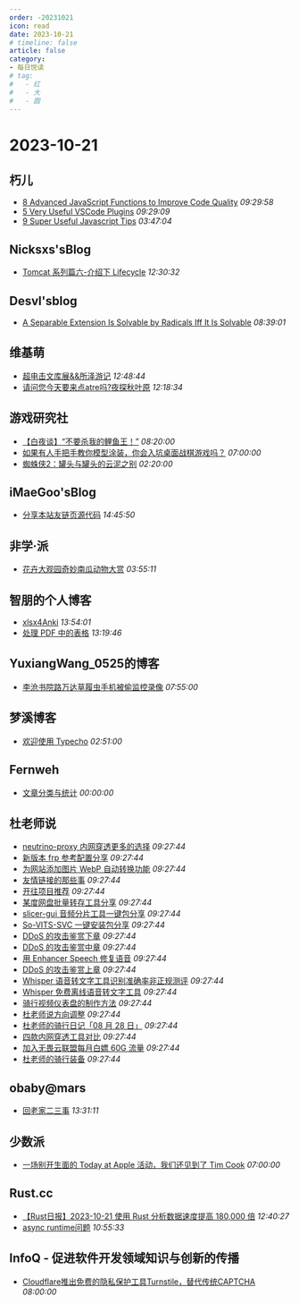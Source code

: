 ```yaml
---
order: -20231021
icon: read
date: 2023-10-21
# timeline: false
article: false
category:
- 每日悦读
# tag:
#   - 红
#   - 大
#   - 圆
---
```


# 2023-10-21 
## 朽儿<span></span>
* [8 Advanced JavaScript Functions to Improve Code Quality](https://javascript.plainenglish.io/8-advanced-javascript-functions-to-improve-code-quality-caa08cf07043?source=rss-c3917681a8f5------2) *09:29:58* 
* [5 Very Useful VSCode Plugins](https://javascript.plainenglish.io/5-very-useful-vscode-plugins-d1b9d5cd0e56?source=rss-c3917681a8f5------2) *09:29:09* 
* [9 Super Useful Javascript Tips](https://javascript.plainenglish.io/9-super-useful-javascript-tips-ca05110b757a?source=rss-c3917681a8f5------2) *03:47:04* 
## Nicksxs'sBlog<span></span>
* [Tomcat 系列篇六-介绍下 Lifecycle](https://nicksxs.me/2023/10/21/Tomcat-%E7%B3%BB%E5%88%97%E7%AF%87%E5%85%AD-%E4%BB%8B%E7%BB%8D%E4%B8%8B-Lifecycle/) *12:30:32* 
## Desvl'sblog<span></span>
* [A Separable Extension Is Solvable by Radicals Iff It Is Solvable](https://desvl.xyz/2023/10/21/solvable-by-radical/) *08:39:01* 
## 维基萌<span></span>
* [超电击文库展&&所泽游记](https://www.wikimoe.com/?post=320) *12:48:44* 
* [请问您今天要来点atre吗?夜探秋叶原](https://www.wikimoe.com/?post=319) *12:18:34* 
## 游戏研究社<span></span>
* [【白夜谈】“不要杀我的鲤鱼王！”](https://www.yystv.cn/p/11270) *08:20:00* 
* [如果有人手把手教你模型涂装，你会入坑桌面战棋游戏吗？](https://www.yystv.cn/p/11269) *07:00:00* 
* [蜘蛛侠2：罐头与罐头的云泥之别](https://www.yystv.cn/p/11268) *02:20:00* 
## iMaeGoo'sBlog<span></span>
* [分享本站友链页源代码](https://www.imaegoo.com/2023/my-friend-page-src/) *14:45:50* 
## 非学·派<span></span>
* [花卉大观园奇妙南瓜动物大赏](https://fxpai.com/huahuidaguanyuanqimiaonanguadongwudashang/) *03:55:11* 
## 智朋的个人博客<span></span>
* [xlsx4Anki](https://coffeelize.top/posts/20231020231150.html) *13:54:01* 
* [处理 PDF 中的表格](https://coffeelize.top/posts/20231020230315.html) *13:19:46* 
## YuxiangWang_0525的博客<span></span>
* [李沧书院路万达草履虫手机被偷监控录像](https://blog.yuxiangwang0525.com/index.php/archives/92/) *07:55:00* 
## 梦溪博客<span></span>
* [欢迎使用 Typecho](https://www.cyrilstudio.top/archives/1/) *02:51:00* 
## Fernweh<span></span>
* [文章分类与统计](https://blog.wohin.me/post-categories/) *00:00:00* 
## 杜老师说<span></span>
* [neutrino-proxy 内网穿透更多的选择](https://dusays.com/637/) *09:27:44* 
* [新版本 frp 参考配置分享](https://dusays.com/636/) *09:27:44* 
* [为网站添加图片 WebP 自动转换功能](https://dusays.com/635/) *09:27:44* 
* [友情链接的那些事](https://dusays.com/634/) *09:27:44* 
* [开往项目推荐](https://dusays.com/633/) *09:27:44* 
* [某度网盘批量转存工具分享](https://dusays.com/632/) *09:27:44* 
* [slicer-gui 音频分片工具一键包分享](https://dusays.com/631/) *09:27:44* 
* [So-VITS-SVC 一键安装包分享](https://dusays.com/630/) *09:27:44* 
* [DDoS 的攻击鉴赏下章](https://dusays.com/629/) *09:27:44* 
* [DDoS 的攻击鉴赏中章](https://dusays.com/628/) *09:27:44* 
* [用 Enhancer Speech 修复语音](https://dusays.com/627/) *09:27:44* 
* [DDoS 的攻击鉴赏上章](https://dusays.com/626/) *09:27:44* 
* [Whisper 语音转文字工具识别准确率非正规测评](https://dusays.com/625/) *09:27:44* 
* [Whisper 免费离线语音转文字工具](https://dusays.com/624/) *09:27:44* 
* [骑行视频仪表盘的制作方法](https://dusays.com/623/) *09:27:44* 
* [杜老师说方向调整](https://dusays.com/622/) *09:27:44* 
* [杜老师的骑行日记「08 月 28 日」](https://dusays.com/621/) *09:27:44* 
* [四款内网穿透工具对比](https://dusays.com/620/) *09:27:44* 
* [加入无畏云联盟每月白嫖 60G 流量](https://dusays.com/619/) *09:27:44* 
* [杜老师的骑行装备](https://dusays.com/618/) *09:27:44* 
## obaby@mars<span></span>
* [回老家二三事](https://h4ck.org.cn/2023/10/%e5%9b%9e%e8%80%81%e5%ae%b6%e4%ba%8c%e4%b8%89%e4%ba%8b/) *13:31:11* 
## 少数派<span></span>
* [一场别开生面的 Today at Apple 活动，我们还见到了 Tim Cook](https://sspai.com/post/83728) *07:00:00* 
## Rust.cc<span></span>
* [【Rust日报】2023-10-21 使用 Rust 分析数据速度提高 180,000 倍](https://rustcc.cn/article?id=0a99c965-b583-40ba-9d2a-a1a0e32d2b99) *12:40:27* 
* [async runtime问题](https://rustcc.cn/article?id=890efc27-e52f-4ce1-ab92-92b5b25e56f5) *10:55:33* 
## InfoQ - 促进软件开发领域知识与创新的传播<span></span>
* [Cloudflare推出免费的隐私保护工具Turnstile，替代传统CAPTCHA](https://www.infoq.cn/article/8Tez4gDOOpxxHHCfHCro?utm_source=rss&utm_medium=article) *08:00:00* 
